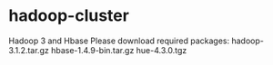 # hadoop-cluster
Hadoop 3 and Hbase
Please download required packages: hadoop-3.1.2.tar.gz  hbase-1.4.9-bin.tar.gz   hue-4.3.0.tgz
